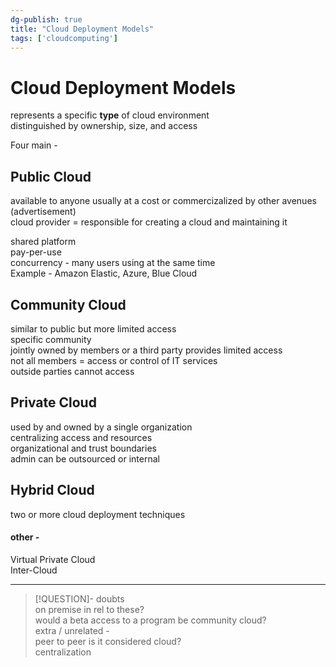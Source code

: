 ```yaml
---  
dg-publish: true  
title: "Cloud Deployment Models"  
tags: ['cloudcomputing']  
---  
```

# Cloud Deployment Models  
represents a specific **type** of cloud environment  
distinguished by ownership, size, and access   
  
  
Four main -   
## Public Cloud  
available to anyone usually at a cost or commercizalized by other avenues (advertisement)  
cloud provider = responsible for creating a cloud and maintaining it  
  
shared platform  
pay-per-use   
concurrency - many users using at the same time   
Example - Amazon Elastic, Azure, Blue Cloud  
  
## Community Cloud  
similar to public but more limited access   
specific community  
jointly owned by members or a third party provides limited access  
not all members = access or control of IT services  
outside parties cannot access  
  
## Private Cloud  
used by and owned by a single organization  
centralizing access and resources  
organizational and trust boundaries   
admin can be outsourced or internal  
  
## Hybrid Cloud   
two or more cloud deployment techniques  
  
#### other -   
Virtual Private Cloud  
Inter-Cloud  
  
---  
>[!QUESTION]- doubts  
on premise in rel to these?  
would a beta access to a program be community cloud?  
extra / unrelated -   
peer to peer is it considered cloud?   
centralization  
  
